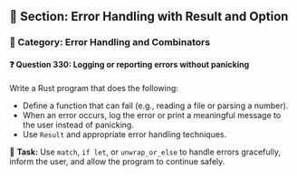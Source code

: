 ## 📘 Section: Error Handling with Result and Option  
### 🔹 Category: Error Handling and Combinators  
#### ❓ Question 330: Logging or reporting errors without panicking

Write a Rust program that does the following:

- Define a function that can fail (e.g., reading a file or parsing a number).
- When an error occurs, log the error or print a meaningful message to the user instead of panicking.
- Use `Result` and appropriate error handling techniques.

🔧 **Task:** Use `match`, `if let`, or `unwrap_or_else` to handle errors gracefully, inform the user, and allow the program to continue safely.
